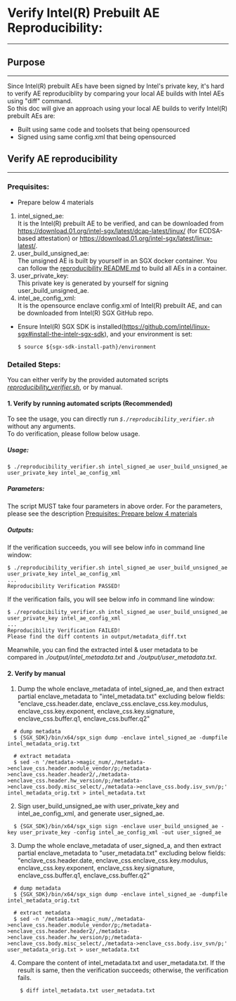 Verify Intel(R) Prebuilt AE Reproducibility:
================================
---------

## Purpose
---
Since Intel(R) prebuilt AEs have been signed by Intel's private key, it's hard to verify AE reproduciblity by comparing your local AE builds with Intel AEs using "diff" command.  
So this doc will give an approach using your local AE builds to verify Intel(R) prebuilt AEs are:

* Built using same code and toolsets that being opensourced
* Signed using same config.xml that being opensourced


## Verify AE reproducibility
---
### Prequisites:
* <a id="materials">Prepare below 4 materials</a>

 1. intel_signed_ae:  
 It is the Intel(R) prebuilt AE to be verified, and can be downloaded from
 https://download.01.org/intel-sgx/latest/dcap-latest/linux/ (for ECDSA-based
 attestation) or https://download.01.org/intel-sgx/latest/linux-latest/.
 2. user_build_unsigned_ae:   
 The unsigned AE is built by yourself in an SGX docker container. You can follow the [reproducibility README.md](../README.md) to build all AEs in a container.
 3. user_private_key:  
 This private key is generated by yourself for signing user_build_unsigned_ae.
 4. intel_ae_config_xml:  
 It is the opensource enclave config.xml of Intel(R) prebuilt AE, and can be downloaded from Intel(R) SGX GitHub repo.


* Ensure Intel(R) SGX SDK is installed(https://github.com/intel/linux-sgx#install-the-intelr-sgx-sdk), and your environment is set:
    ```
    $ source ${sgx-sdk-install-path}/environment
    ```

### Detailed Steps:
You can either verify by the provided automated scripts [*reproducibility_verifier.sh*](reproducibility_verifier.sh), or by manual.

#### 1. Verify by running automated scripts (Recommended)
To see the usage, you can directly run *`$./reproducibility_verifier.sh`* without any arguments.   
To do verification, please follow below usage.  

##### Usage:
```
$ ./reproducibility_verifier.sh intel_signed_ae user_build_unsigned_ae user_private_key intel_ae_config_xml
```
##### Parameters:
The script MUST take four parameters in above order. For the parameters, please see the description [Prequisites: Prepare below 4 materials](#materials)

##### Outputs:
If the verification succeeds, you will see below info in command line window:

```
$ ./reproducibility_verifier.sh intel_signed_ae user_build_unsigned_ae user_private_key intel_ae_config_xml
...
Reproducibility Verification PASSED!

```
If the verification fails, you will see below info in command line window:

```
$ ./reproducibility_verifier.sh intel_signed_ae user_build_unsigned_ae user_private_key intel_ae_config_xml
...
Reproducibility Verification FAILED!
Please find the diff contents in output/metadata_diff.txt
```

Meanwhile, you can find the extracted intel & user metadata to be compared in  *./output/intel_metadata.txt* and *./output/user_metadata.txt*. 

#### 2. Verify by manual
1) Dump the whole enclave_metadata of intel_signed_ae, and then extract partial enclave_metadata to "intel_metadata.txt" excluding below fields:  
    "enclave_css.header.date, enclave_css.enclave_css.key.modulus, enclave_css.key.exponent, enclave_css.key.signature, enclave_css.buffer.q1, enclave_css.buffer.q2"

  ```
    # dump metadata
    $ {SGX_SDK}/bin/x64/sgx_sign dump -enclave intel_signed_ae -dumpfile intel_metadata_orig.txt
    
    # extract metadata
    $ sed -n '/metadata->magic_num/,/metadata->enclave_css.header.module_vendor/p;/metadata->enclave_css.header.header2/,/metadata->enclave_css.header.hw_version/p;/metadata->enclave_css.body.misc_select/,/metadata->enclave_css.body.isv_svn/p;' intel_metadata_orig.txt > intel_metadata.txt
  ```
2) Sign user_build_unsigned_ae with user_private_key and intel_ae_config_xml, and generate user_signed_ae.
  ```
    $ {SGX_SDK}/bin/x64/sgx_sign sign -enclave user_build_unsigned_ae -key user_private_key -config intel_ae_config_xml -out user_signed_ae
  ```
3) Dump the whole enclave_metadata of user_signed_a, and then extract partial enclave_metadata to "user_metadata.txt" excluding below fields:  
    "enclave_css.header.date, enclave_css.enclave_css.key.modulus, enclave_css.key.exponent, enclave_css.key.signature, enclave_css.buffer.q1, enclave_css.buffer.q2"


  ```
    # dump metadata
    $ {SGX_SDK}/bin/x64/sgx_sign dump -enclave intel_signed_ae -dumpfile intel_metadata_orig.txt
    
    # extract metadata
    $ sed -n '/metadata->magic_num/,/metadata->enclave_css.header.module_vendor/p;/metadata->enclave_css.header.header2/,/metadata->enclave_css.header.hw_version/p;/metadata->enclave_css.body.misc_select/,/metadata->enclave_css.body.isv_svn/p;' user_metadata_orig.txt > user_metadata.txt
  ```
4) Compare the content of intel_metadata.txt and user_metadata.txt. If the result is same, then the verification succeeds; otherwise, the verification fails.

```
    $ diff intel_metadata.txt user_metadata.txt
```
